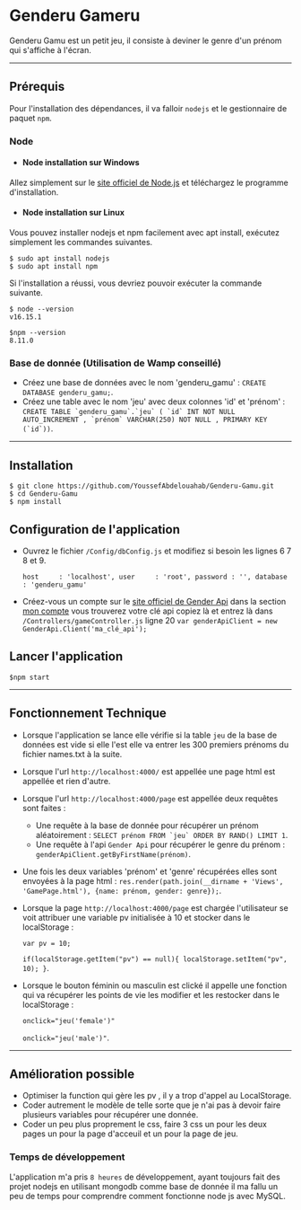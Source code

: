 # Genderu Gameru

Genderu Gamu est un petit jeu, il consiste à deviner le genre d'un prénom qui s'affiche à l'écran.

---
## Prérequis

Pour l'installation des dépendances, il va falloir `nodejs` et le gestionnaire de paquet `npm`.

### Node 

- #### Node installation sur Windows
Allez simplement sur le [site officiel de Node.js](https://nodejs.org/) et téléchargez le programme d'installation.

- #### Node installation sur Linux
Vous pouvez installer nodejs et npm facilement avec apt install, exécutez simplement les commandes suivantes.

    $ sudo apt install nodejs
    $ sudo apt install npm

Si l'installation a réussi, vous devriez pouvoir exécuter la commande suivante.

    $ node --version
    v16.15.1

    $npm --version
    8.11.0
### Base de donnée (Utilisation de Wamp conseillé)

- Créez une base de données avec le nom 'genderu_gamu' : `CREATE DATABASE genderu_gamu;`.
- Créez une table avec le nom 'jeu' avec deux colonnes 'id' et 'prénom' : ``CREATE TABLE `genderu_gamu`.`jeu` ( `id` INT NOT NULL AUTO_INCREMENT , `prénom` VARCHAR(250) NOT NULL , PRIMARY KEY (`id`))``.
---
## Installation
    $ git clone https://github.com/YoussefAbdelouahab/Genderu-Gamu.git
    $ cd Genderu-Gamu
    $ npm install

## Configuration de l'application
- Ouvrez le fichier `/Config/dbConfig.js` et modifiez si besoin les lignes 6 7 8 et 9.

   `host     : 'localhost',
    user     : 'root',
    password : '',
    database : 'genderu_gamu'`

- Créez-vous un compte sur le [site officiel de Gender Api](https://gender-api.com/fr/account/login) dans la section [mon compte](https://gender-api.com/fr/account/overview) vous trouverez votre clé api copiez là et entrez là dans `/Controllers/gameController.js` ligne 20 `var genderApiClient = new GenderApi.Client('ma_clé_api');`

## Lancer l'application
    $npm start
---
## Fonctionnement Technique
- Lorsque l'application se lance elle vérifie si la table `jeu` de la base de données est vide si elle l'est elle va entrer les 300 premiers prénoms du fichier names.txt à la suite.

- Lorsque l'url `http://localhost:4000/` est appellée une page html est appellée et rien d'autre.

- Lorsque l'url `http://localhost:4000/page` est appellée deux requêtes sont faites : 

    - Une requête à la base de donnée pour récupérer un prénom aléatoirement : ``SELECT prénom FROM `jeu` ORDER BY RAND() LIMIT 1``.
    - Une requête à l'api `Gender Api` pour récupérer le genre du prénom : `genderApiClient.getByFirstName(prénom)`.

- Une fois les deux variables 'prénom' et 'genre' récupérées elles sont envoyées à la page html :  `res.render(path.join(__dirname + 'Views', 'GamePage.html'), {name: prénom, gender: genre});`.

- Lorsque la page `http://localhost:4000/page` est chargée l'utilisateur se voit attribuer une variable pv initialisée à 10 et stocker dans le localStorage : 

    `var pv = 10;`

    `if(localStorage.getItem("pv") == null){
		localStorage.setItem("pv", 10);
	}`.

- Lorsque le bouton féminin ou masculin est clické il appelle une fonction qui va récupérer les points de vie les modifier et les restocker dans le localStorage :

    `onclick="jeu('female')"` 

    `onclick="jeu('male')"`.

---
## Amélioration possible

- Optimiser la function qui gère les pv , il y a trop d'appel au LocalStorage.
- Coder autrement le modèle de telle sorte que je n'ai pas à devoir faire plusieurs variables pour récupérer une donnée.
- Coder un peu plus proprement le css, faire 3 css un pour les deux pages un pour la page d'acceuil et un pour la page de jeu.

### Temps de développement
L'application m'a pris `8 heures` de développement, ayant toujours fait des projet nodejs en utilisant mongodb comme base de donnée il ma fallu un peu de temps pour comprendre comment fonctionne node js avec MySQL.